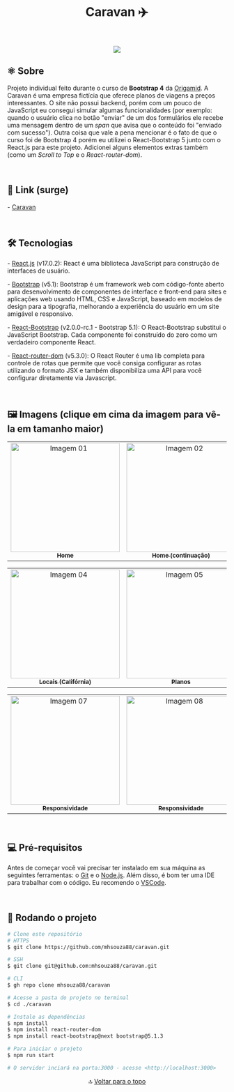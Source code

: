 <h1 align='center'id="top"> Caravan ✈️ </h1><br/>


<p align="center">
  <a href="https://github.com/mhsouza88/caravan/blob/master/LICENSE" target="_blank"><img src="https://img.shields.io/static/v1?label=License&message=MIT&color=informational"></a>
 </p>
 
 
 <h2> ⚛️ Sobre</h2>
 <p>Projeto individual feito durante o curso de <b>Bootstrap 4</b> da <a href="https://www.origamid.com/" target="_blank">Origamid</a>. A Caravan é uma empresa fictícia que oferece planos de viagens a preços interessantes. O site não possui backend, porém com um pouco de JavaScript eu consegui simular algumas funcionalidades (por exemplo: quando o usuário clica no botão "enviar" de um dos formulários ele recebe uma mensagem dentro de um <i>span</i> que avisa que o conteúdo foi "enviado com sucesso"). Outra coisa que vale a pena mencionar é o fato de que o curso foi de Bootstrap 4 porém eu utilizei o React-Bootstrap 5 junto com o React.js para este projeto. Adicionei alguns elementos extras também (como um <i>Scroll to Top</i> e o <i>React-router-dom</i>).</p><br/>
 
 
 <h2> 🔗 Link (surge)</h2>
 <p>- <a href="http://shocking-heart.surge.sh/" target="_blank">Caravan</a></p><br/>


<h2> 🛠️ Tecnologias</h2>
<p> - <a href="https://pt-br.reactjs.org/" target="_blank">React.js</a> (v17.0.2): React é uma biblioteca JavaScript para construção de interfaces de usuário.</p>
<p> - <a href="https://getbootstrap.com/" target="_blank">Bootstrap</a> (v5.1): Bootstrap é um framework web com código-fonte aberto para desenvolvimento de componentes de interface e front-end para sites e aplicações web usando HTML, CSS e JavaScript, baseado em modelos de design para a tipografia, melhorando a experiência do usuário em um site amigável e responsivo.</p>
<p> - <a href="https://react-bootstrap.netlify.app/" target="_blank">React-Bootstrap</a> (v2.0.0-rc.1 - Bootstrap 5.1): O React-Bootstrap substitui o JavaScript Bootstrap. Cada componente foi construído do zero como um verdadeiro componente React.</p>
<p> - <a href="https://v5.reactrouter.com/web/guides/quick-start" target="_blank">React-router-dom</a> (v5.3.0): O React Router é uma lib completa para controle de rotas que permite que você consiga configurar as rotas utilizando o formato JSX e também disponibiliza uma API para você configurar diretamente via Javascript.</p><br/>


<h2> 🖼️ Imagens (clique em cima da imagem para vê-la em tamanho maior)</h2>
<table align="center">
  <tr>
    <td align="center"><a href="https://user-images.githubusercontent.com/88038506/141595248-3801972e-218b-4418-ac94-53532783a9c3.png" target="_blank">
      <img src="https://user-images.githubusercontent.com/88038506/141595248-3801972e-218b-4418-ac94-53532783a9c3.png" width="250px" alt="Imagem 01"/>
      <br />
      <sub><b>Home</b></sub>
      <br />
    </td>
    <td align="center"><a href="https://user-images.githubusercontent.com/88038506/141595423-42499ded-9266-4dec-8db8-47889bcad8a3.png" target="_blank">
      <img src="https://user-images.githubusercontent.com/88038506/141595423-42499ded-9266-4dec-8db8-47889bcad8a3.png" width="250px" alt="Imagem 02"/>
      <br />
      <sub><b>Home (continuação)</b></sub>
      <br />
    </td>  
    <td align="center"><a href="https://user-images.githubusercontent.com/88038506/141595538-f9229d30-da63-42f4-a907-181180948982.png" target="_blank">
      <img src="https://user-images.githubusercontent.com/88038506/141595538-f9229d30-da63-42f4-a907-181180948982.png" width="250px" alt="Imagem 03"/>
      <br />
      <sub><b>Home (continuação)</b></sub>
      <br />
    </td> 
      </table>
    <table align="center">
    <td align="center"><a href="https://user-images.githubusercontent.com/88038506/141595709-57944c70-b0f9-44b5-b7c4-4027bc0dbb6e.png" target="_blank">
      <img src="https://user-images.githubusercontent.com/88038506/141595709-57944c70-b0f9-44b5-b7c4-4027bc0dbb6e.png" width="250px" alt="Imagem 04"/>
      <br />
      <sub><b>Locais (Califórnia)</b></sub>
      <br />
    </td>
    <td align="center"><a href="https://user-images.githubusercontent.com/88038506/141595816-a0f98087-faf0-40dc-aca9-7d3e4783d350.png" target="_blank">
      <img src="https://user-images.githubusercontent.com/88038506/141595816-a0f98087-faf0-40dc-aca9-7d3e4783d350.png" width="250px" alt="Imagem 05"/>
      <br />
      <sub><b>Planos</b></sub>
      <br />
    </td> 
      <td align="center"><a href="https://user-images.githubusercontent.com/88038506/141596181-7c10c2bc-a51f-4890-b0d9-bf548c2de33f.png" target="_blank">
      <img src="https://user-images.githubusercontent.com/88038506/141596181-7c10c2bc-a51f-4890-b0d9-bf548c2de33f.png" width="250px" alt="Imagem 06"/>
      <br />
      <sub><b>Contato</b></sub>
      <br />
    </td> 
</table>
  <table align="center">
    <td align="center"><a href="https://user-images.githubusercontent.com/88038506/141596285-ed27b703-2682-4b81-8b0a-225017829a5f.png" target="_blank">
      <img src="https://user-images.githubusercontent.com/88038506/141596285-ed27b703-2682-4b81-8b0a-225017829a5f.png" height="250px" alt="Imagem 07"/>
      <br />
      <sub><b>Responsividade</b></sub>
      <br />
    </td>
    <td align="center"><a href="https://user-images.githubusercontent.com/88038506/141596424-80410165-d55a-4a00-ad17-dca8765fe3d7.png" target="_blank">
      <img src="https://user-images.githubusercontent.com/88038506/141596424-80410165-d55a-4a00-ad17-dca8765fe3d7.png" height="250px" alt="Imagem 08"/>
      <br />
      <sub><b>Responsividade</b></sub>
      <br />
    </td> 
</table>
  <p></p>
<br/>
 
<h2> 💻 Pré-requisitos </h2>

<p>Antes de começar você vai precisar ter instalado em sua máquina as seguintes ferramentas: o <a href="https://git-scm.com" target="_blank">Git</a> e o <a href="https://nodejs.org/en/" target="_blank">Node.js</a>.
Além disso, é bom ter uma IDE para trabalhar com o código. Eu recomendo o <a href="https://code.visualstudio.com" target="_blank">VSCode</a>.</p><br/>


<h2> 🚀 Rodando o projeto </h2>

```bash
# Clone este repositório
# HTTPS
$ git clone https://github.com/mhsouza88/caravan.git

# SSH
$ git clone git@github.com:mhsouza88/caravan.git

# CLI
$ gh repo clone mhsouza88/caravan

# Acesse a pasta do projeto no terminal
$ cd ./caravan

# Instale as dependências
$ npm install
$ npm install react-router-dom
$ npm install react-bootstrap@next bootstrap@5.1.3

# Para iniciar o projeto
$ npm run start

# O servidor inciará na porta:3000 - acesse <http://localhost:3000>
```
  <p></p>
  
  
<p align="center">
  🔝 <a href="#top">Voltar para o topo</a>
  </p>
